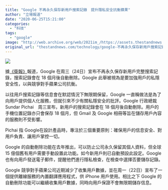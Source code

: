 ```yaml
---
title: "Google 不再永久保存新用戶搜索記錄　提升隱私安全抗衡蘋果"
author: "立場報道"
date: "2020-06-25T15:21:00"
categories:
  - "科技"
tags:
  - "google"
image: "http://web.archive.org/web/2021im_/https://assets.thestandnews.com/media/photos/google-14_O4GHl.png"
original_url: "thestandnews.com/technology/google-不再永久保存新用戶搜索記錄-提升隱私安全抗衡蘋果"
---
```

![](http://web.archive.org/web/2021im_/https://assets.thestandnews.com/media/photos/google-14_O4GHl.png)

據[《衛報》](http://web.archive.org/web/20211229132707/https://www.theguardian.com/technology/2020/jun/24/google-says-it-will-no-longer-save-a-complete-record-of-every-search?fbclid=IwAR2Vvfwqvujf0tjLEN4K1C0aMymjGOQ-60WzZZCbvLHrezthB33EVxqQ9Ts)報道，Google 在周三（24日）宣布不再永久保存新用戶完整搜索記錄，搜索記錄會在 18 個月後自動刪除。Google 此舉被視為是要加強用戶的私隱安全性，以與競爭對手蘋果公司抗衡。

以往用戶搜索記錄等信息會在默認情況下無限期保留，Google 一直稱做法是為了向用戶提供個人化服務，但就引來不少有關私隱安全的批評。Google 行政總裁 Sundar Pichai　周三宣布，新用戶的搜索記錄會在 18 個月後自動刪除。用戶的手機位置記錄亦只會保存 18 個月，但 Gmail 及 Google 相冊等旨在儲存用戶內容的服務則不受影響。

Pichai 指 Google在設計產品時，專注於三個重要原則：確保用戶的信息安全、對用戶負責、讓用戶掌控一切。

Google 的自動刪除功能在去年推出，可以防止公司永久保留其個人資料，但全球 15 億個舊有用戶需要手動設置此功能。如今新用戶則已自動預設此設定。Google 也有向用戶發送電子郵件，提醒他們進行隱私檢查，在檢查中選擇否要儲存記錄。

Google 競爭對手蘋果公司近期減少了收集用戶數據，並在周一（22日）宣布了一個提供離線服務的內置翻譯應用程式，供 iPhone 用戶使用。相比之下 Google 的自動刪除功能可以繼續收集用戶數據，同時向用戶保證不會無限期儲存信息。